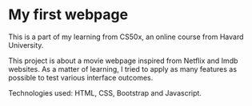 # My first webpage
This is a part of my learning from CS50x, an online course from Havard University.

This project is about a movie webpage inspired from Netflix and Imdb websites. As a matter of learning, I tried to apply as many features as possible to test various interface outcomes.

Technologies used: HTML, CSS, Bootstrap and Javascript.
